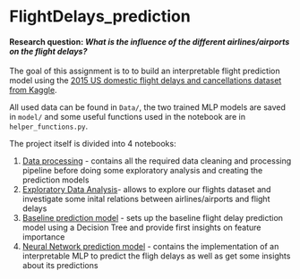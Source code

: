 # FlightDelays_prediction

#### Research question: *What is the influence of the different airlines/airports on the flight delays?*

The goal of this assignment is to to build an interpretable flight prediction model using the [2015 US domestic flight delays and cancellations dataset from Kaggle](https://www.kaggle.com/datasets/usdot/flight-delays/data).

All used data can be found in `Data/`, the two trained MLP models are saved in `model/` and some useful functions used in the notebook are in `helper_functions.py`.

The project itself is divided into 4 notebooks:
1. [Data processing](Data_preprocessing.ipynb) - contains all the required data cleaning and processing pipeline before doing some exploratory analysis and creating the prediction models
2. [Exploratory Data Analysis](Exploratory_Data_Analysis.ipynb)- allows to explore our flights dataset and investigate some inital relations between airlines/airports and flight delays
3. [Baseline prediction model](PredictionModel_baseline.ipynb) - sets up the baseline flight delay prediction model using a Decision Tree and provide first insights on feature importance
4. [Neural Network prediction model](PredictionModel_complex.ipynb) - contains the implementation of an interpretable MLP to predict the fligh delays as well as get some insights about its predictions
